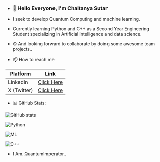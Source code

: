 - ### 👋 Hello Everyone, I'm Chaitanya Sutar

- I seek to develop Quantum Computing and machine learning. 

- Currently learning Python and C++ as a Second Year Engineering Student specializing in Artificial Intelligence and data science. 

- ☮️ And looking forward to collaborate by doing some awesome team projects..

- 📫 How to reach me 

| Platform | Link |
|------------|------|
| LinkedIn | [Click Here](https://www.linkedin.com/in/chaitanya-sutar-0754362b9?utm_source=share&utm_campaign=share_via&utm_content=profile&utm_medium=android_app) |
| X (Twitter) | [Click Here](https://x.com/ChaitanyaS137?t=vPSeQ8BrmI4bREzJI0fTQg&s=09) |
 

- 📊 GitHub Stats:

![GitHub stats](https://github-readme-stats.vercel.app/api?username=Alt-Chaitanya&show_icons=true&theme=radical&include_all_commits=true&count_private=true&cache_seconds=1800&v=1)

![Python](https://img.shields.io/badge/Python-3776AB?style=for-the-badge&logo=python&logoColor=white)

![ML](https://img.shields.io/badge/Machine%20Learning-green)

![C++](https://img.shields.io/badge/C++-00599C?style=for-the-badge&logo=cplusplus&logoColor=white) 

- I Am..QuantumImperator.. 

<!---
Alt-Chaitanya/Alt-Chaitanya is a ✨ special ✨ repository because its `README.md` (this file) appears on your GitHub profile.
You can click the Preview link to take a look at your changes.
--->
